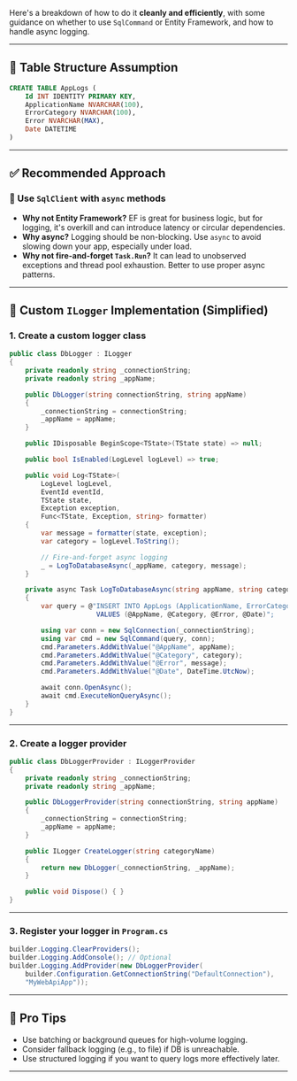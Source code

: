 ﻿Here's a breakdown of how to do it **cleanly and efficiently**, with some guidance on whether to use `SqlCommand` or Entity Framework, and how to handle async logging.

---

## 🧱 Table Structure Assumption

```sql
CREATE TABLE AppLogs (
    Id INT IDENTITY PRIMARY KEY,
    ApplicationName NVARCHAR(100),
    ErrorCategory NVARCHAR(100),
    Error NVARCHAR(MAX),
    Date DATETIME
)
```

---

## ✅ Recommended Approach

### 🔧 Use `SqlClient` with `async` methods

- **Why not Entity Framework?** EF is great for business logic, but for logging, it's overkill and can introduce latency or circular dependencies.
- **Why async?** Logging should be non-blocking. Use `async` to avoid slowing down your app, especially under load.
- **Why not fire-and-forget `Task.Run`?** It can lead to unobserved exceptions and thread pool exhaustion. Better to use proper async patterns.

---

## 🧪 Custom `ILogger` Implementation (Simplified)

### 1. **Create a custom logger class**

```csharp
public class DbLogger : ILogger
{
    private readonly string _connectionString;
    private readonly string _appName;

    public DbLogger(string connectionString, string appName)
    {
        _connectionString = connectionString;
        _appName = appName;
    }

    public IDisposable BeginScope<TState>(TState state) => null;

    public bool IsEnabled(LogLevel logLevel) => true;

    public void Log<TState>(
        LogLevel logLevel,
        EventId eventId,
        TState state,
        Exception exception,
        Func<TState, Exception, string> formatter)
    {
        var message = formatter(state, exception);
        var category = logLevel.ToString();

        // Fire-and-forget async logging
        _ = LogToDatabaseAsync(_appName, category, message);
    }

    private async Task LogToDatabaseAsync(string appName, string category, string message)
    {
        var query = @"INSERT INTO AppLogs (ApplicationName, ErrorCategory, Error, Date)
                      VALUES (@AppName, @Category, @Error, @Date)";

        using var conn = new SqlConnection(_connectionString);
        using var cmd = new SqlCommand(query, conn);
        cmd.Parameters.AddWithValue("@AppName", appName);
        cmd.Parameters.AddWithValue("@Category", category);
        cmd.Parameters.AddWithValue("@Error", message);
        cmd.Parameters.AddWithValue("@Date", DateTime.UtcNow);

        await conn.OpenAsync();
        await cmd.ExecuteNonQueryAsync();
    }
}
```

---

### 2. **Create a logger provider**

```csharp
public class DbLoggerProvider : ILoggerProvider
{
    private readonly string _connectionString;
    private readonly string _appName;

    public DbLoggerProvider(string connectionString, string appName)
    {
        _connectionString = connectionString;
        _appName = appName;
    }

    public ILogger CreateLogger(string categoryName)
    {
        return new DbLogger(_connectionString, _appName);
    }

    public void Dispose() { }
}
```

---

### 3. **Register your logger in `Program.cs`**

```csharp
builder.Logging.ClearProviders();
builder.Logging.AddConsole(); // Optional
builder.Logging.AddProvider(new DbLoggerProvider(
    builder.Configuration.GetConnectionString("DefaultConnection"),
    "MyWebApiApp"));
```

---

## 🧠 Pro Tips

- Use batching or background queues for high-volume logging.
- Consider fallback logging (e.g., to file) if DB is unreachable.
- Use structured logging if you want to query logs more effectively later.

---

